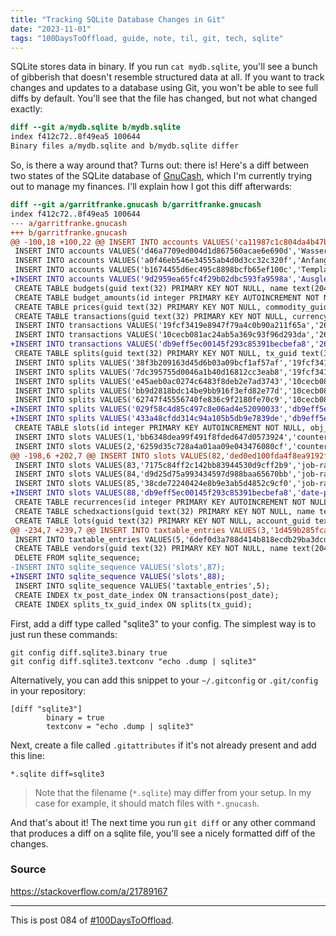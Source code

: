 ```yaml
---
title: "Tracking SQLite Database Changes in Git"
date: "2023-11-01"
tags: "100DaysToOffload, guide, note, til, git, tech, sqlite"
---
```


SQLite stores data in binary. If you run `cat mydb.sqlite`, you'll see a bunch of gibberish that doesn't resemble structured data at all. If you want to track changes and updates to a database using Git, you won't be able to see full diffs by default. You'll see that the file has changed, but not what changed exactly:

```diff
diff --git a/mydb.sqlite b/mydb.sqlite
index f412c72..8f49ea5 100644
Binary files a/mydb.sqlite and b/mydb.sqlite differ
```

So, is there a way around that? Turns out: there is! Here's a diff between two states of the SQLite database of [GnuCash](https://www.gnucash.org/index.phtml), which I'm currently trying out to manage my finances. I'll explain how I got this diff afterwards:

```diff
diff --git a/garritfranke.gnucash b/garritfranke.gnucash
index f412c72..8f49ea5 100644
--- a/garritfranke.gnucash
+++ b/garritfranke.gnucash
@@ -100,18 +100,22 @@ INSERT INTO accounts VALUES('ca11987c1c804da4b47b70d0fda87f10','Strom','EXPENSE'
 INSERT INTO accounts VALUES('d46a7709ed004d1d867560acae6e690d','Wasser','EXPENSE','26cc1292cf3e4f9584c71e7b3ec28479',100,0,'1dabf5f9f4544a1798e835feb7f9752e','','Wasser',0,0);
 INSERT INTO accounts VALUES('a0f46eb546e34555ab4d0d3cc32c320f','Anfangsbestand','EQUITY','26cc1292cf3e4f9584c71e7b3ec28479',100,0,'39e1c61538e24572abfcf0f3f72022ac','','Anfangsbestand',0,0);
 INSERT INTO accounts VALUES('b1674455d6ec495c8898bcfb65ef100c','Template Root','ROOT',NULL,0,0,NULL,'','',0,0);
+INSERT INTO accounts VALUES('9d2959ea65fc4f29b02dbc593fa9598a','Ausgleichskonto-EUR','BANK','26cc1292cf3e4f9584c71e7b3ec28479',100,0,'39e1c61538e24572abfcf0f3f72022ac','','',0,0);
 CREATE TABLE budgets(guid text(32) PRIMARY KEY NOT NULL, name text(2048) NOT NULL, description text(2048), num_periods integer NOT NULL);
 CREATE TABLE budget_amounts(id integer PRIMARY KEY AUTOINCREMENT NOT NULL, budget_guid text(32) NOT NULL, account_guid text(32) NOT NULL, period_num integer NOT NULL, amount_num bigint NOT NULL, amount_denom bigint NOT NULL);
 CREATE TABLE prices(guid text(32) PRIMARY KEY NOT NULL, commodity_guid text(32) NOT NULL, currency_guid text(32) NOT NULL, date text(19) NOT NULL, source text(2048), type text(2048), value_num bigint NOT NULL, value_denom bigint NOT NULL);
 CREATE TABLE transactions(guid text(32) PRIMARY KEY NOT NULL, currency_guid text(32) NOT NULL, num text(2048) NOT NULL, post_date text(19), enter_date text(19), description text(2048));
 INSERT INTO transactions VALUES('19fcf3419e8947f79a4c0b90a211f65a','26cc1292cf3e4f9584c71e7b3ec28479','','2023-11-01 10:59:00','2023-11-01 07:51:28','Golem Media GmbH');
 INSERT INTO transactions VALUES('10cecb081ac24ab5a369c93f96d293da','26cc1292cf3e4f9584c71e7b3ec28479','0010','2023-03-03 10:59:00','2023-11-01 07:42:11','Golem Media GmbH');
+INSERT INTO transactions VALUES('db9eff5ec00145f293c85391becbefa8','26cc1292cf3e4f9584c71e7b3ec28479','','2023-11-01 10:59:00','2023-11-01 11:36:23','TEST');
 CREATE TABLE splits(guid text(32) PRIMARY KEY NOT NULL, tx_guid text(32) NOT NULL, account_guid text(32) NOT NULL, memo text(2048) NOT NULL, action text(2048) NOT NULL, reconcile_state text(1) NOT NULL, reconcile_date text(19), value_num bigint NOT NULL, value_denom bigint NOT NULL, quantity_num bigint NOT NULL, quantity_denom bigint NOT NULL, lot_guid text(32));
 INSERT INTO splits VALUES('38f3b209163d45d6b03a09bcf1af57af','19fcf3419e8947f79a4c0b90a211f65a','f164a4bc095e480fbff449a4c8429e13','','Zahlung','n','1970-01-01 00:00:00',25000,100,25000,100,NULL);
 INSERT INTO splits VALUES('7dc395755d0046a1b40d16812cc3eab8','19fcf3419e8947f79a4c0b90a211f65a','1d93d1e67aed4320bb228c16f4e28092','','Zahlung','n','1970-01-01 00:00:00',-25000,100,-25000,100,'b94c643ddcda48bcb7fc58626452e825');
 INSERT INTO splits VALUES('e45aeb0ac0274c6483f8deb2e7ad3743','10cecb081ac24ab5a369c93f96d293da','d229160352064f8c80090e0a10a57d9c','','Rechnung','n','1970-01-01 00:00:00',0,100,0,100,NULL);
 INSERT INTO splits VALUES('bb9d2818bdc14be9bb916f3efd82e77d','10cecb081ac24ab5a369c93f96d293da','1d93d1e67aed4320bb228c16f4e28092','','Rechnung','n','1970-01-01 00:00:00',25000,100,25000,100,'b94c643ddcda48bcb7fc58626452e825');
 INSERT INTO splits VALUES('62747f45556740fe836c9f2180fe70c9','10cecb081ac24ab5a369c93f96d293da','4d6616d8c6524ead86641559539caf50','','Rechnung','n','1970-01-01 00:00:00',-25000,100,-25000,100,NULL);
+INSERT INTO splits VALUES('029f58c4d85c497c8e06ad4e52090033','db9eff5ec00145f293c85391becbefa8','a0f46eb546e34555ab4d0d3cc32c320f','','','n','1970-01-01 00:00:00',-10000,100,-10000,100,NULL);
+INSERT INTO splits VALUES('433a48cfdd314c94a105b5db9e7839de','db9eff5ec00145f293c85391becbefa8','9d2959ea65fc4f29b02dbc593fa9598a','','','n','1970-01-01 00:00:00',10000,100,10000,100,NULL);
 CREATE TABLE slots(id integer PRIMARY KEY AUTOINCREMENT NOT NULL, obj_guid text(32) NOT NULL, name text(4096) NOT NULL, slot_type integer NOT NULL, int64_val bigint, string_val text(4096), double_val float8, timespec_val text(19), guid_val text(32), numeric_val_num bigint, numeric_val_denom bigint, gdate_val text(8));
 INSERT INTO slots VALUES(1,'bb6348dea99f491f8fded647d0573924','counter_formats',9,0,NULL,NULL,'1970-01-01 00:00:00','6259d35c728a4a01aa09e043476080cf',0,1,NULL);
 INSERT INTO slots VALUES(2,'6259d35c728a4a01aa09e043476080cf','counter_formats/gncBill',4,0,'',NULL,'1970-01-01 00:00:00',NULL,0,1,NULL);
@@ -198,6 +202,7 @@ INSERT INTO slots VALUES(82,'ded0ed100fda4f8ea9192f987b4edbd1','credit-note',1,0
 INSERT INTO slots VALUES(83,'7175c84ff2c142bb83944530d9cff2b9','job-rate',3,0,NULL,NULL,'1970-01-01 00:00:00',NULL,250,1,NULL);
 INSERT INTO slots VALUES(84,'d9d25d75a993434597d988baa65670bb','job-rate',3,0,NULL,NULL,'1970-01-01 00:00:00',NULL,250,1,NULL);
 INSERT INTO slots VALUES(85,'38cde72240424e8b9e3ab5d4852c9cf0','job-rate',3,0,NULL,NULL,'1970-01-01 00:00:00',NULL,100,1,NULL);
+INSERT INTO slots VALUES(88,'db9eff5ec00145f293c85391becbefa8','date-posted',10,0,NULL,NULL,'1970-01-01 00:00:00',NULL,0,1,'20231101');
 CREATE TABLE recurrences(id integer PRIMARY KEY AUTOINCREMENT NOT NULL, obj_guid text(32) NOT NULL, recurrence_mult integer NOT NULL, recurrence_period_type text(2048) NOT NULL, recurrence_period_start text(8) NOT NULL, recurrence_weekend_adjust text(2048) NOT NULL);
 CREATE TABLE schedxactions(guid text(32) PRIMARY KEY NOT NULL, name text(2048), enabled integer NOT NULL, start_date text(8), end_date text(8), last_occur text(8), num_occur integer NOT NULL, rem_occur integer NOT NULL, auto_create integer NOT NULL, auto_notify integer NOT NULL, adv_creation integer NOT NULL, adv_notify integer NOT NULL, instance_count integer NOT NULL, template_act_guid text(32) NOT NULL);
 CREATE TABLE lots(guid text(32) PRIMARY KEY NOT NULL, account_guid text(32), is_closed integer NOT NULL);
@@ -234,7 +239,7 @@ INSERT INTO taxtable_entries VALUES(3,'1d459b285fca4de3bb4659744dc0cec5','d22916
 INSERT INTO taxtable_entries VALUES(5,'6def0d3a788d414b818ecdb29ba3dcd1','d229160352064f8c80090e0a10a57d9c',0,100000,2);
 CREATE TABLE vendors(guid text(32) PRIMARY KEY NOT NULL, name text(2048) NOT NULL, id text(2048) NOT NULL, notes text(2048) NOT NULL, currency text(32) NOT NULL, active integer NOT NULL, tax_override integer NOT NULL, addr_name text(1024), addr_addr1 text(1024), addr_addr2 text(1024), addr_addr3 text(1024), addr_addr4 text(1024), addr_phone text(128), addr_fax text(128), addr_email text(256), terms text(32), tax_inc text(2048), tax_table text(32));
 DELETE FROM sqlite_sequence;
-INSERT INTO sqlite_sequence VALUES('slots',87);
+INSERT INTO sqlite_sequence VALUES('slots',88);
 INSERT INTO sqlite_sequence VALUES('taxtable_entries',5);
 CREATE INDEX tx_post_date_index ON transactions(post_date);
 CREATE INDEX splits_tx_guid_index ON splits(tx_guid);
```

First, add a diff type called "sqlite3" to your config. The simplest way is to just run these commands:

```shell
git config diff.sqlite3.binary true
git config diff.sqlite3.textconv "echo .dump | sqlite3"
```

Alternatively, you can add this snippet to your `~/.gitconfig` or `.git/config` in your repository:

```gitconfig
[diff "sqlite3"]
        binary = true
        textconv = "echo .dump | sqlite3"
```

Next, create a file called `.gitattributes` if it's not already present and add this line:

```gitattributes
*.sqlite diff=sqlite3
```

> Note that the filename (`*.sqlite`) may differ from your setup. In my case for example, it should match files with `*.gnucash`.

And that's about it! The next time you run `git diff` or any other command that produces a diff on a sqlite file, you'll see a nicely formatted diff of the changes.

### Source

https://stackoverflow.com/a/21789167

---

This is post 084 of [#100DaysToOffload](https://100daystooffload.com/).



